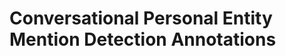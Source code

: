 Conversational Personal Entity Mention Detection Annotations
================================================